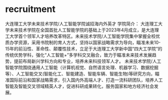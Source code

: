 # recruitment
大连理工大学未来技术学院/人工智能学院诚招海内外英才
学院简介：
大连理工大学未来技术学院在全国首批人工智能学院的基础上于2023年4月成立，是大连理工大学首个领军人才培养改革特区。未来技术学院/人工智能学院集中掌握全校优质办学资源，采用书院制的育人方式，坚持以国家战略需求为导向，瞄准未来10-15年的前沿性、革命性、颠覆性技术，立足于大连理工大学新中国“四大工学院”的传统优势学科，强化“人工智能+”多学科交叉融合，致力于瞄准未来技术发展趋势，提前布局新兴学科方向和专业，培养未来科技领军人才。
未来技术学院/人工智能学院围绕通用人工智能（计算机视觉、自然语言处理、机器学习、数据挖掘等）、人工智能交叉(智能化工、智能建造、智能车辆、智能生物)等研究方向，瞄准国际前沿和国家战略需求，引入国内外高端人才、打造一流科研团队，培养人工智能及智能交叉领域精英人才，促进科研成果转化，服务国家和地方经济社会发展。


